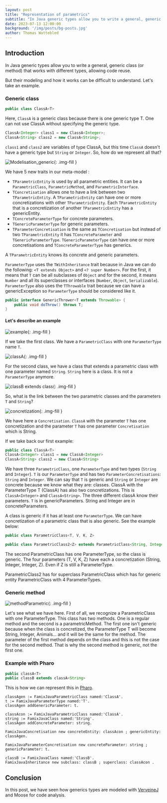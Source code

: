 ```yaml
---
layout: post
title: "Representation of parametrics"
subtitle: "In Java generic types allow you to write a general, generic class (or method) that works with different types, allowing code reuse. But their modeling and how it works can be difficult to understand."
date: 2023-07-13 12:00:00 
background: '/img/posts/bg-posts.jpg'
author: Thomas Wattebled
---
```


## Introduction

In Java generic types allow you to write a general, generic class (or method) that works with different types, allowing code reuse.

But their modeling and how it works can be difficult to understand.
Let's take an example.

### Generic class

```java
public class ClassA<T>
```

Here, `ClassA` is a generic class because there is one generic type T.
One can not use ClassA without specifying the generic type.

```java
ClassA<Integer> class1 = new ClassA<Integer>;
ClassA<String> class2 = new ClassA<String>;
```

`class1` and `class2` are variables of type ClassA, but this time `ClassA` doesn't have a generic type but `String` or `Integer`.
So, how do we represent all that?

![Modelisation_generic](/img/posts/2023-07-13-parametric/Modelisation_generic.png){: .img-fill }

We have 5 new traits in our meta-model :

- `TParametricEntity` is used by all parametric entities. It can be a `ParametricClass`, `ParametricMethod`, and `ParametricInterface`.
- `TConcretisation` allows one to have a link between two `TParametricEntity`. A `TParametricEntity` can have one or more concretizations with other `TParametricEntity`. Each `TParametricEntity` that is a concretization of another `TParametricEntity` has a genericEntity.
- `TConcreteParameterType` for concrete parameters.
- `TGenericParameterType` for generic parameters.
- `TParameterConcretisation` is the same as `TConcretisation` but instead of two `TParametricEntity` it has `TConcreteParameter` and `TGenericParameterType`. `TGenericParameterType` can have one or more concretisations and `TConcreteParameterType` has generics.

A `TParametricEntity` knows its concrete and generic parameters.

`ParameterType` uses the `TWithInheritance` trait because in Java we can do the following: `<T extends Object>` and `<? super Number>`.
For the first, it means that `T` can be all subclasses of `Object` and for the second, it means `Number` and all its superclasses or interfaces (`Number`, `Object`, `Serializable`).
`ParameterType` also uses the `TThrowable` trait because we can have a genericException so `ParameterType` should be considered like it.

```java
public interface GenericThrower<T extends Throwable> {
    public void doThrow() throws T;
}
```

#### Let's describe an example

![example](/img/posts/2023-07-13-parametric/exampleParametric.png){: .img-fill }

If we take the first class. We have a `ParametricClass` with one `ParameterType` name `T`.

![classA<T>](/img/posts/2023-07-13-parametric/genParametric.png){: .img-fill }

For the second class, we have a class that extends a parametric class with one parameter named `String`.
`String` here is a class.
It is not a `ParameterType` anymore.

![classB extends class<String>](/img/posts/2023-07-13-parametric/classB_extends_classA.png){: .img-fill }

So, what is the link between the two parametric classes and the parameters `T` and `String`?

![concretization](/img/posts/2023-07-13-parametric/concretisation.png){: .img-fill }

We have here a `Concretisation`.
`ClassA` with the parameter `T` has one concretization and the parameter `T` has one parameter `Concretisation` which is String.

If we take back our first example:

```java
public class ClassA<T>
ClassA<Integer> class1 = new ClassA<Integer> 
ClassA<String> class2 = new ClassA<String>
```

We have three `ParametricClass`, one `ParameterType` and two types (`String` and `Integer`).
`T` is our `ParameterType` and has two `ParameterConcretisations`: `String` and `Integer`.
We can say that `T` is generic and `String` or `Integer` are concrete because we know what they are: classes.
ClassA with the ParameterType T (ClassA<T>) has also two concretizations.
This is `ClassA<Integer>` and `ClassA<String>`.
The three different classA know their parameters. `T` is in genericParameters. String and Integer are in concreteParameters.

A class is generic if it has at least one `ParameterType`.
We can have concretization of a parametric class that is also generic. See the example below:

```java
public class ParametricClass<T, V, K, Z> 

public class ParametricClass2<Z> extends ParametricClass<String, Integer, Integer, Z>
```

The second ParametricClass has one ParameterType, so the class is generic.
The four parameters (T, V, K, Z) have each a concretization (String, Integer, Integer, Z). Even if Z is still a ParameterType.

ParametricClass2 has for superclass ParametricClass which has for generic entity ParametricClass with 4 ParameterTypes.

### Generic method

![methodParametric](/img/posts/2023-07-13-parametric/methodParametric.png){: .img-fill }

Let's see what we have here. First of all, we recognize a ParametricClass with one ParameterType. This class has two methods. One is a regular method and the second is a parametricMethod.
The first one isn't generic because when the class is concretized, the ParameterType T will become String, Integer, Animals... and it will be the same for the method.
The parameter of the first method depends on the class and this is not the case for the second method. That is why the second method is generic, not the first one.

### Example with Pharo

```java
public classA<T>  
public classB extends classA<String>
```

This is how we can represent this in [Pharo](https://pharo.org/).

```smalltalk
classAgen := FamixJavaParametricClass named:'ClassA'.
t := FamixJavaParameterType named:'T'.
classAgen addGenericParameter: t.

classAcon := FamixJavaParametricClass named:'ClassA'.
string := FamixJavaClass named:'String'.
classAgen addConcreteParameter: string.

FamixJavaConcretisation new concreteEntity: classAcon ; genericEntity: classAgen.

FamixJavaParameterConcretisation new concreteParameter: string ; genericParameter: t.

classB := FamixJavaClass named:'ClassB'.
FamixJavaInheritance new subclass: classB ; superclass: classAcon .
```

## Conclusion

In this post, we have seen how generics types are modeled with [VerveineJ](https://modularmoose.org/moose-wiki/Developers/Parsers/VerveineJ) and Moose for code analysis.
